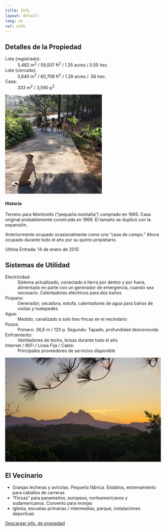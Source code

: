 ```yaml
---
title: Info
layout: default
lang: es
ref: info
---
```


<div class="row mb-3 mt-5">

<div class="col-sm" markdown="1">

## Detalles de la Propiedad

<dl>

<dt>Lote (registrado):</dt>
<dd>5,482 m<sup>2</sup> / 59,007 ft<sup>2</sup> / 1.35 acres / 0.55 hec.</dd>

<dt>Lote (cercado):</dt>
<dd>5,640 m<sup>2</sup> / 60,708 ft<sup>2</sup> / 1.39 acres / .56 hec.</dd>

<dt>Casa:</dt>
<dd>333 m<sup>2</sup> / 3,590 p<sup>2</sup>  </dd>


</dl>


</div>
<div class="col-sm text-center my-auto">
<img src="/assets/img/info3.jpg" alt="Door2">
</div>
</div>

#### Historia
Terreno para Monticello (“pequeña montaña”) comprado en 1965. Casa original probablemente construida en 1969. El tamaño se duplicó con la expansión.

Anteriormente ocupado ocasionalmente como una “casa de campo.” Ahora ocupado durante todo el año por su quinto propietario.

Ultima Entrada: 14 de enero de 2015


## Sistemas de Utilidad


<dl>

<dt>Electricidad:</dt>
<dd>Sistema actualizado, conectado a tierra por dentro y por fuera, alimentado en parte con un generador de emergencia, cuando sea necesario. Calentadores eléctricos para dos baños</dd>

<dt>Propano:</dt>
<dd>Generador, secadora, estufa, calentadores de agua para baños de visitas y huéspedes </dd>

<dt>Agua:</dt>
<dd>Medido, canalizado a solo tres fincas en el vecindario</dd>

<dt>Pozos:</dt>
<dd>Primero: 36,6 m / 120 p. Segundo: Tapado, profundidad desconocida</dd>

<dt>Enfriamiento:</dt>
<dd>Ventiladores de techo, brisas durante todo el año</dd>

<dt>Internet / WiFi / Linea Fija / Cable: </dt>
<dd>Principales proveedores de servicios disponible  </dd>

</dl>

![Volcano](/assets/img/info1.jpg)

## El Vecinario

<ul>
<li><span>Granjas lecheras y avícolas. Pequeña fábrica. Establos, entrenamiento para caballos de carreras</span></li>
<li><span>“Fincas” para panameños, europeos, norteamericanos y sudamericanos. Convento para monjas</span></li>
<li><span>Iglesia, escuelas primarias / intermedias, parque, instalaciones deportivas </span></li>
</ul>


<p class="text-center"><a class="btn btn-lg btn-light mt-5 mx-auto" href="/assets/img/infos.pdf" target="_blank">Descargar info. de propiedad</a></p>
